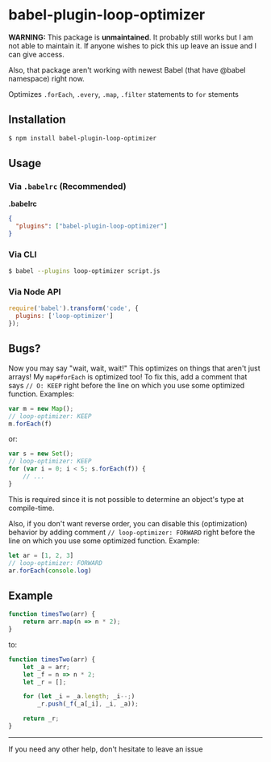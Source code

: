 # babel-plugin-loop-optimizer

**WARNING:** This package is **unmaintained**. It probably still works but I am not able to maintain it. If anyone wishes to pick this up leave an issue and I can give access.

Also, that package aren't working with newest Babel (that have @babel namespace) right now.

Optimizes `.forEach`, `.every`, `.map`, `.filter` statements to `for` stements

## Installation

```sh
$ npm install babel-plugin-loop-optimizer
```

## Usage

### Via `.babelrc` (Recommended)

**.babelrc**

```json
{
  "plugins": ["babel-plugin-loop-optimizer"]
}
```

### Via CLI

```sh
$ babel --plugins loop-optimizer script.js
```

### Via Node API

```js
require('babel').transform('code', {
  plugins: ['loop-optimizer']
});
```

## Bugs?

Now you may say "wait, wait, wait!" This optimizes on things that aren't just arrays! My `map#forEach` is optimized too! To fix this, add a comment that says `// O: KEEP` right before the line on which you use some optimized function. Examples:

```js
var m = new Map();
// loop-optimizer: KEEP
m.forEach(f)
```

or:

```js
var s = new Set();
// loop-optimizer: KEEP
for (var i = 0; i < 5; s.forEach(f)) {
    // ...
}
```

This is required since it is not possible to determine an object's type at compile-time.

Also, if you don't want reverse order, you can disable this (optimization) behavior by adding comment `// loop-optimizer: FORWARD` right before the line on which you use some optimized function. Example:
```js
let ar = [1, 2, 3]
// loop-optimizer: FORWARD
ar.forEach(console.log)
```

## Example

```js
function timesTwo(arr) {
	return arr.map(n => n * 2);
}
```
to:
```js
function timesTwo(arr) {
    let _a = arr;
    let _f = n => n * 2;
    let _r = [];

    for (let _i = _a.length; _i--;)
        _r.push(_f(_a[_i], _i, _a));

    return _r;
}
```

---

If you need any other help, don't hesitate to leave an issue
